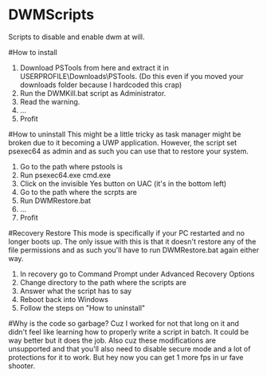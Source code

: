 # DWMScripts
Scripts to disable and enable dwm at will.

#How to install
<ol>
	<li>Download PSTools from <pst href="https://learn.microsoft.com/en-us/sysinternals/downloads/pstools">here</pst> and extract it in USERPROFILE\Downloads\PSTools. (Do this even if you moved your downloads folder because I hardcoded this crap)</li>
	<li>Run the DWMKill.bat script as Administrator.</li>
	<li>Read the warning.</li>
	<li>...</li>
	<li>Profit</li>
</ol>

#How to uninstall
This might be a little tricky as task manager might be broken due to it becoming a UWP application. However, the script set psexec64 as admin and as such you can use that to restore your system.
<ol>
	<li>Go to the path where pstools is</li>
	<li>Run psexec64.exe cmd.exe</li>
	<li>Click on the invisible Yes button on UAC (it's in the bottom left)</li>
	<li>Go to the path where the scrpts are</li>
	<li>Run DWMRestore.bat</li>
	<li>...</li>
	<li>Profit</li>
</ol>

#Recovery Restore
This mode is specifically if your PC restarted and no longer boots up. The only issue with this is that it doesn't restore any of the file permissions and as such you'll have to run DWMRestore.bat again either way.
<ol>
	<li>In recovery go to Command Prompt under Advanced Recovery Options</li>
	<li>Change directory to the path where the scripts are</li>
	<li>Answer what the script has to say</li>
	<li>Reboot back into Windows</li>
	<li>Follow the steps on "How to uninstall"</li>
</ol>

#Why is the code so garbage?
Cuz I worked for not that long on it and didn't feel like learning how to properly write a script in batch. It could be way better but it does the job. Also cuz these modifications are unsupported and that you'll also need to disable secure mode and a lot of protections for it to work. But hey now you can get 1 more fps in ur fave shooter.